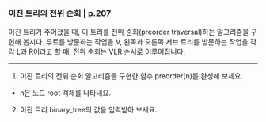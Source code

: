 ### 이진 트리의 전위 순회 | p.207
이진 트리가 주어졌을 때, 이 트리를 전위 순회(preorder traversal)하는 알고리즘을 구현해 봅시다.
루트를 방문하는 작업을 V, 왼쪽과 오른쪽 서브 트리를 방문하는 작업을 각각 L과 R이라고 할 때, 전위 순회는 VLR 순서로 이루어집니다.

---

1. 이진 트리의 전위 순회 알고리즘을 구현한 함수 preorder(n)를 완성해 보세요.

* n은 노드 root 객체를 나타내요.

2. 이진 트리 binary_tree의 값을 입력받아 보세요.